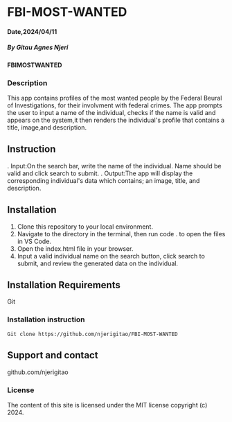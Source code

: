 # FBI-MOST-WANTED
#### Date,2024/04/11

##### By *Gitau Agnes Njeri*

#### FBIMOSTWANTED
### Description
This app contains profiles of the most wanted people by the Federal Beural of Investigations, for their involvment with federal crimes. The app prompts the user to input a name of the individual, checks if the name is valid and appears on the system,it  then renders the individual's profile that contains a title, image,and description.
## Instruction
. Input:On the search bar, write the name of the individual. Name should be valid and click search to submit.
. Output:The app will display the corresponding individual's data which contains; an image, title, and description.

## Installation
1. Clone this repository to your local environment.
2. Navigate to the directory in the terminal, then run code . to open the files in VS Code.
3. Open the index.html file in your browser.
4. Input a valid individual name on the search button, click search to submit, and review the generated data on the individual.

## Installation Requirements
Git

### Installation instruction
```
Git clone https://github.com/njerigitao/FBI-MOST-WANTED

```
## Support and contact
github.com/njerigitao

### License
The content of this site is licensed under the MIT license copyright (c) 2024.